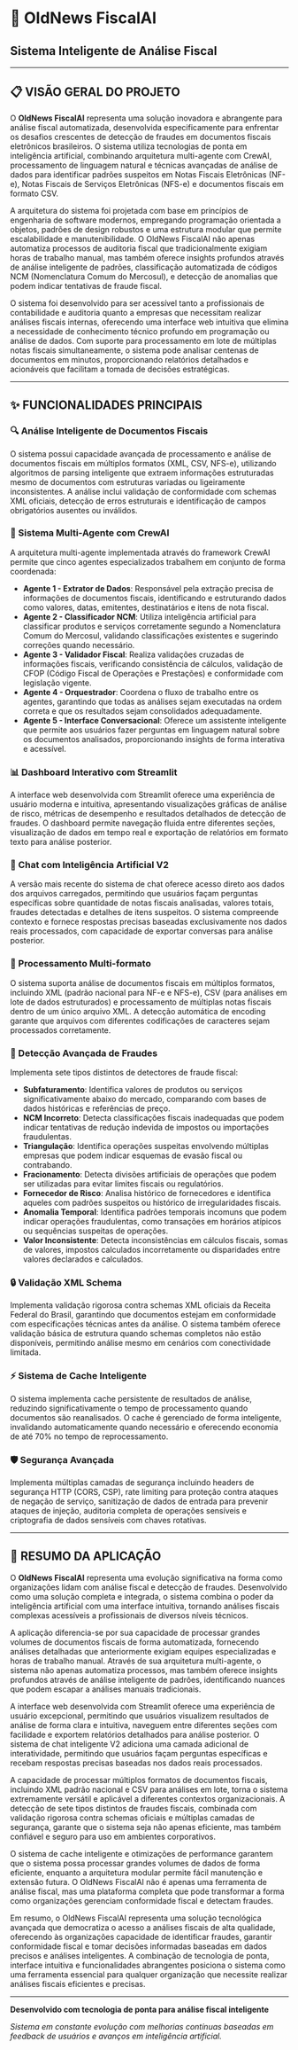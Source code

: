 # 🚀 OldNews FiscalAI
## Sistema Inteligente de Análise Fiscal

---

## 📋 VISÃO GERAL DO PROJETO

O **OldNews FiscalAI** representa uma solução inovadora e abrangente para análise fiscal automatizada, desenvolvida especificamente para enfrentar os desafios crescentes de detecção de fraudes em documentos fiscais eletrônicos brasileiros. O sistema utiliza tecnologias de ponta em inteligência artificial, combinando arquitetura multi-agente com CrewAI, processamento de linguagem natural e técnicas avançadas de análise de dados para identificar padrões suspeitos em Notas Fiscais Eletrônicas (NF-e), Notas Fiscais de Serviços Eletrônicas (NFS-e) e documentos fiscais em formato CSV.

A arquitetura do sistema foi projetada com base em princípios de engenharia de software modernos, empregando programação orientada a objetos, padrões de design robustos e uma estrutura modular que permite escalabilidade e manutenibilidade. O OldNews FiscalAI não apenas automatiza processos de auditoria fiscal que tradicionalmente exigiam horas de trabalho manual, mas também oferece insights profundos através de análise inteligente de padrões, classificação automatizada de códigos NCM (Nomenclatura Comum do Mercosul), e detecção de anomalias que podem indicar tentativas de fraude fiscal.

O sistema foi desenvolvido para ser acessível tanto a profissionais de contabilidade e auditoria quanto a empresas que necessitam realizar análises fiscais internas, oferecendo uma interface web intuitiva que elimina a necessidade de conhecimento técnico profundo em programação ou análise de dados. Com suporte para processamento em lote de múltiplas notas fiscais simultaneamente, o sistema pode analisar centenas de documentos em minutos, proporcionando relatórios detalhados e acionáveis que facilitam a tomada de decisões estratégicas.

---

## ✨ FUNCIONALIDADES PRINCIPAIS

### 🔍 Análise Inteligente de Documentos Fiscais
O sistema possui capacidade avançada de processamento e análise de documentos fiscais em múltiplos formatos (XML, CSV, NFS-e), utilizando algoritmos de parsing inteligente que extraem informações estruturadas mesmo de documentos com estruturas variadas ou ligeiramente inconsistentes. A análise inclui validação de conformidade com schemas XML oficiais, detecção de erros estruturais e identificação de campos obrigatórios ausentes ou inválidos.

### 🤖 Sistema Multi-Agente com CrewAI
A arquitetura multi-agente implementada através do framework CrewAI permite que cinco agentes especializados trabalhem em conjunto de forma coordenada:

- **Agente 1 - Extrator de Dados**: Responsável pela extração precisa de informações de documentos fiscais, identificando e estruturando dados como valores, datas, emitentes, destinatários e itens de nota fiscal.
- **Agente 2 - Classificador NCM**: Utiliza inteligência artificial para classificar produtos e serviços corretamente segundo a Nomenclatura Comum do Mercosul, validando classificações existentes e sugerindo correções quando necessário.
- **Agente 3 - Validador Fiscal**: Realiza validações cruzadas de informações fiscais, verificando consistência de cálculos, validação de CFOP (Código Fiscal de Operações e Prestações) e conformidade com legislação vigente.
- **Agente 4 - Orquestrador**: Coordena o fluxo de trabalho entre os agentes, garantindo que todas as análises sejam executadas na ordem correta e que os resultados sejam consolidados adequadamente.
- **Agente 5 - Interface Conversacional**: Oferece um assistente inteligente que permite aos usuários fazer perguntas em linguagem natural sobre os documentos analisados, proporcionando insights de forma interativa e acessível.

### 📊 Dashboard Interativo com Streamlit
A interface web desenvolvida com Streamlit oferece uma experiência de usuário moderna e intuitiva, apresentando visualizações gráficas de análise de risco, métricas de desempenho e resultados detalhados de detecção de fraudes. O dashboard permite navegação fluida entre diferentes seções, visualização de dados em tempo real e exportação de relatórios em formato texto para análise posterior.

### 💬 Chat com Inteligência Artificial V2
A versão mais recente do sistema de chat oferece acesso direto aos dados dos arquivos carregados, permitindo que usuários façam perguntas específicas sobre quantidade de notas fiscais analisadas, valores totais, fraudes detectadas e detalhes de itens suspeitos. O sistema compreende contexto e fornece respostas precisas baseadas exclusivamente nos dados reais processados, com capacidade de exportar conversas para análise posterior.

### 📄 Processamento Multi-formato
O sistema suporta análise de documentos fiscais em múltiplos formatos, incluindo XML (padrão nacional para NF-e e NFS-e), CSV (para análises em lote de dados estruturados) e processamento de múltiplas notas fiscais dentro de um único arquivo XML. A detecção automática de encoding garante que arquivos com diferentes codificações de caracteres sejam processados corretamente.

### 🚨 Detecção Avançada de Fraudes
Implementa sete tipos distintos de detectores de fraude fiscal:

- **Subfaturamento**: Identifica valores de produtos ou serviços significativamente abaixo do mercado, comparando com bases de dados históricas e referências de preço.
- **NCM Incorreto**: Detecta classificações fiscais inadequadas que podem indicar tentativas de redução indevida de impostos ou importações fraudulentas.
- **Triangulação**: Identifica operações suspeitas envolvendo múltiplas empresas que podem indicar esquemas de evasão fiscal ou contrabando.
- **Fracionamento**: Detecta divisões artificiais de operações que podem ser utilizadas para evitar limites fiscais ou regulatórios.
- **Fornecedor de Risco**: Analisa histórico de fornecedores e identifica aqueles com padrões suspeitos ou histórico de irregularidades fiscais.
- **Anomalia Temporal**: Identifica padrões temporais incomuns que podem indicar operações fraudulentas, como transações em horários atípicos ou sequências suspeitas de operações.
- **Valor Inconsistente**: Detecta inconsistências em cálculos fiscais, somas de valores, impostos calculados incorretamente ou disparidades entre valores declarados e calculados.

### 🔒 Validação XML Schema
Implementa validação rigorosa contra schemas XML oficiais da Receita Federal do Brasil, garantindo que documentos estejam em conformidade com especificações técnicas antes da análise. O sistema também oferece validação básica de estrutura quando schemas completos não estão disponíveis, permitindo análise mesmo em cenários com conectividade limitada.

### ⚡ Sistema de Cache Inteligente
O sistema implementa cache persistente de resultados de análise, reduzindo significativamente o tempo de processamento quando documentos são reanalisados. O cache é gerenciado de forma inteligente, invalidando automaticamente quando necessário e oferecendo economia de até 70% no tempo de reprocessamento.

### 🛡️ Segurança Avançada
Implementa múltiplas camadas de segurança incluindo headers de segurança HTTP (CORS, CSP), rate limiting para proteção contra ataques de negação de serviço, sanitização de dados de entrada para prevenir ataques de injeção, auditoria completa de operações sensíveis e criptografia de dados sensíveis com chaves rotativas.

---

## 📝 RESUMO DA APLICAÇÃO

O **OldNews FiscalAI** representa uma evolução significativa na forma como organizações lidam com análise fiscal e detecção de fraudes. Desenvolvido como uma solução completa e integrada, o sistema combina o poder da inteligência artificial com uma interface intuitiva, tornando análises fiscais complexas acessíveis a profissionais de diversos níveis técnicos.

A aplicação diferencia-se por sua capacidade de processar grandes volumes de documentos fiscais de forma automatizada, fornecendo análises detalhadas que anteriormente exigiam equipes especializadas e horas de trabalho manual. Através de sua arquitetura multi-agente, o sistema não apenas automatiza processos, mas também oferece insights profundos através de análise inteligente de padrões, identificando nuances que podem escapar a análises manuais tradicionais.

A interface web desenvolvida com Streamlit oferece uma experiência de usuário excepcional, permitindo que usuários visualizem resultados de análise de forma clara e intuitiva, naveguem entre diferentes seções com facilidade e exportem relatórios detalhados para análise posterior. O sistema de chat inteligente V2 adiciona uma camada adicional de interatividade, permitindo que usuários façam perguntas específicas e recebam respostas precisas baseadas nos dados reais processados.

A capacidade de processar múltiplos formatos de documentos fiscais, incluindo XML padrão nacional e CSV para análises em lote, torna o sistema extremamente versátil e aplicável a diferentes contextos organizacionais. A detecção de sete tipos distintos de fraudes fiscais, combinada com validação rigorosa contra schemas oficiais e múltiplas camadas de segurança, garante que o sistema seja não apenas eficiente, mas também confiável e seguro para uso em ambientes corporativos.

O sistema de cache inteligente e otimizações de performance garantem que o sistema possa processar grandes volumes de dados de forma eficiente, enquanto a arquitetura modular permite fácil manutenção e extensão futura. O OldNews FiscalAI não é apenas uma ferramenta de análise fiscal, mas uma plataforma completa que pode transformar a forma como organizações gerenciam conformidade fiscal e detectam fraudes.

Em resumo, o OldNews FiscalAI representa uma solução tecnológica avançada que democratiza o acesso a análises fiscais de alta qualidade, oferecendo às organizações capacidade de identificar fraudes, garantir conformidade fiscal e tomar decisões informadas baseadas em dados precisos e análises inteligentes. A combinação de tecnologia de ponta, interface intuitiva e funcionalidades abrangentes posiciona o sistema como uma ferramenta essencial para qualquer organização que necessite realizar análises fiscais eficientes e precisas.

---

**Desenvolvido com tecnologia de ponta para análise fiscal inteligente**

*Sistema em constante evolução com melhorias contínuas baseadas em feedback de usuários e avanços em inteligência artificial.*

